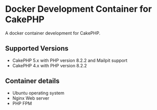 # Docker Development Container for CakePHP

A docker container development for CakePHP.

## Supported Versions

- CakePHP 5.x with PHP version 8.2.2 and Mailpit support
- CakePHP 4.x with PHP version 8.2.2


## Container details

- Ubuntu operating system
- Nginx Web server
- PHP FPM
